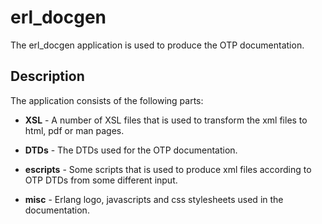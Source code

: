 <!--
%CopyrightBegin%

Copyright Ericsson AB 2023. All Rights Reserved.

Licensed under the Apache License, Version 2.0 (the "License");
you may not use this file except in compliance with the License.
You may obtain a copy of the License at

    http://www.apache.org/licenses/LICENSE-2.0

Unless required by applicable law or agreed to in writing, software
distributed under the License is distributed on an "AS IS" BASIS,
WITHOUT WARRANTIES OR CONDITIONS OF ANY KIND, either express or implied.
See the License for the specific language governing permissions and
limitations under the License.

%CopyrightEnd%
-->
# erl_docgen

The erl_docgen application is used to produce the OTP documentation.

## Description

The application consists of the following parts:

- **XSL** - A number of XSL files that is used to transform the xml files to
  html, pdf or man pages.

- **DTDs** - The DTDs used for the OTP documentation.

- **escripts** - Some scripts that is used to produce xml files according to OTP
  DTDs from some different input.

- **misc** - Erlang logo, javascripts and css stylesheets used in the
  documentation.
